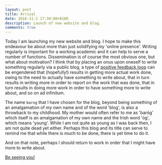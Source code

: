 ```yaml
---
layout: post
title: Arrival
date: 2016-11-2 17:30:00+0100
description: Launch of new website and blog.
comments: true
---
```


Today I am launching my new website and blog.
I hope to make this endeavour be about more than just solidifying my 'online presence'.
Writing regularly is important for a working academic and it can help to serve a number of functions.
Dissemination is of course the most obvious one, but what about motivation?
I think that by placing an onus upon oneself to write something regularly via a public blog,
a type of [positive feedback loop](https://en.wikipedia.org/wiki/Positive_feedback) can be engendered
that (hopefully!) results in getting more actual work done, owing to the need to actually have something
to write about, that in turn results in writing more in order to report on the work that
was done, that in turn results in doing more work in order to have something more to write about,
and so on ad infinitum.

The name `barog` that I have chosen for the blog, beyond being something of an amalgamation of my own name and
of the word 'blog', is also a throwback to my childhood.
My mother would often refer to me as 'baróg' which itself is an amalgamation of my own name and the
Irish word 'óg', which means 'young'.  While I am not quite as young as I was back then,
I am not quite dead yet either.  Perhaps this blog and its title can serve to remind me that
while there is much to be done, there is yet time to do it.

And on that note, perhaps I should return to work in order that I might have more to write about.

[Be seeing you!](https://www.youtube.com/watch?v=QY9oWfkKt6A)
